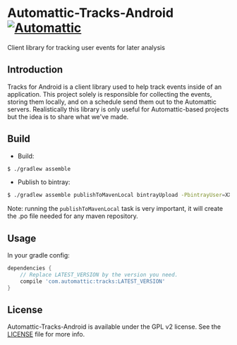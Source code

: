 # Automattic-Tracks-Android [![Automattic](https://circleci.com/gh/Automattic/Automattic-Tracks-Android.svg?style=shield)](https://app.circleci.com/pipelines/github/Automattic/Automattic-Tracks-Android)
Client library for tracking user events for later analysis

## Introduction

Tracks for Android is a client library used to help track events inside of
an application. This project solely is responsible for collecting the events,
storing them locally, and on a schedule send them out to the Automattic
servers. Realistically this library is only useful for Automattic-based
projects but the idea is to share what we've made.

## Build

* Build:

```sh
$ ./gradlew assemble
```

* Publish to bintray:

```sh
$ ./gradlew assemble publishToMavenLocal bintrayUpload -PbintrayUser=XXX -PbintrayKey=XXX -PdryRun=false
```

Note: running the `publishToMavenLocal` task is very important, it will
create the .po file needed for any maven repository.

## Usage

In your gradle config:

```gradle
dependencies {
    // Replace LATEST_VERSION by the version you need.
    compile 'com.automattic:tracks:LATEST_VERSION'
}
```

## License

Automattic-Tracks-Android is available under the GPL v2 license. See
the [LICENSE](LICENSE) file for more info.
